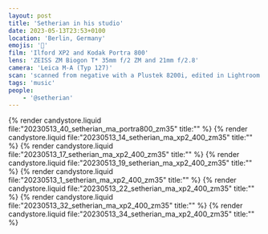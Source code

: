 ```yaml
---
layout: post
title: 'Setherian in his studio'
date: 2023-05-13T23:53+0100
location: 'Berlin, Germany'
emojis: '🎹'
film: 'Ilford XP2 and Kodak Portra 800'
lens: 'ZEISS ZM Biogon T* 35mm f/2 ZM and 21mm f/2.8'
camera: 'Leica M-A (Typ 127)'
scan: 'scanned from negative with a Plustek 8200i, edited in Lightroom'
tags: 'music'
people: 
    - '@setherian'
---
```


{% render candystore.liquid file:"20230513_40_setherian_ma_portra800_zm35" title:"" %}
{% render candystore.liquid file:"20230513_14_setherian_ma_xp2_400_zm35" title:"" %}
{% render candystore.liquid file:"20230513_17_setherian_ma_xp2_400_zm35" title:"" %}
{% render candystore.liquid file:"20230513_19_setherian_ma_xp2_400_zm35" title:"" %}
{% render candystore.liquid file:"20230513_1_setherian_ma_xp2_400_zm35" title:"" %}
{% render candystore.liquid file:"20230513_22_setherian_ma_xp2_400_zm35" title:"" %}
{% render candystore.liquid file:"20230513_32_setherian_ma_xp2_400_zm35" title:"" %}
{% render candystore.liquid file:"20230513_34_setherian_ma_xp2_400_zm35" title:"" %}